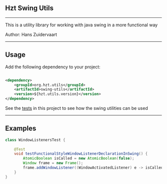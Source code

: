 ## Hzt Swing Utils

---

This is a utility library for working with java swing in a more functional way

Author: Hans Zuidervaart

---

## Usage

Add the following dependency to your project:

````xml

<dependency>
    <groupId>org.hzt.utils</groupId>
    <artifactId>swing-utils</artifactId>
    <version>${hzt.utils.version}</version>
</dependency>
````

See the [tests](src/test/java/org/hzt) in this project to see how the swing utilities can be used

---

## Examples

````java
class WindowListenersTest {
    
    @Test
    void testFunctionalStyleWindowListenerDeclarationInSwing() {
        AtomicBoolean isCalled = new AtomicBoolean(false);
        Window frame = new Frame();
        frame.addWindowListener((WindowActivatedListener) e -> isCalled.set(true));
    }
}
````
